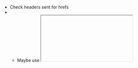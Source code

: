 - Check headers sent for hrefs
- - Maybe use <iframe>
- Adjust margins on https://www.fxstreet.com/cryptocurrencies/ethereum
- Fix extra 'replace-element' action
-
